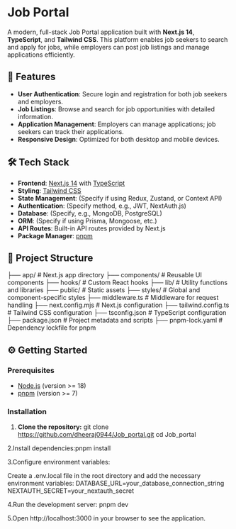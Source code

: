 # Job Portal

A modern, full-stack Job Portal application built with **Next.js 14**, **TypeScript**, and **Tailwind CSS**. This platform enables job seekers to search and apply for jobs, while employers can post job listings and manage applications efficiently.

## 🚀 Features

- **User Authentication**: Secure login and registration for both job seekers and employers.
- **Job Listings**: Browse and search for job opportunities with detailed information.
- **Application Management**: Employers can manage applications; job seekers can track their applications.
- **Responsive Design**: Optimized for both desktop and mobile devices.

## 🛠️ Tech Stack

- **Frontend**: [Next.js 14](https://nextjs.org/) with [TypeScript](https://www.typescriptlang.org/)
- **Styling**: [Tailwind CSS](https://tailwindcss.com/)
- **State Management**: (Specify if using Redux, Zustand, or Context API)
- **Authentication**: (Specify method, e.g., JWT, NextAuth.js)
- **Database**: (Specify, e.g., MongoDB, PostgreSQL)
- **ORM**: (Specify if using Prisma, Mongoose, etc.)
- **API Routes**: Built-in API routes provided by Next.js
- **Package Manager**: [pnpm](https://pnpm.io/)

## 📁 Project Structure

├── app/ # Next.js app directory
├── components/ # Reusable UI components
├── hooks/ # Custom React hooks
├── lib/ # Utility functions and libraries
├── public/ # Static assets
├── styles/ # Global and component-specific styles
├── middleware.ts # Middleware for request handling
├── next.config.mjs # Next.js configuration
├── tailwind.config.ts # Tailwind CSS configuration
├── tsconfig.json # TypeScript configuration
├── package.json # Project metadata and scripts
├── pnpm-lock.yaml # Dependency lockfile for pnpm


## ⚙️ Getting Started

### Prerequisites

- [Node.js](https://nodejs.org/) (version >= 18)
- [pnpm](https://pnpm.io/) (version >= 7)

### Installation

1. **Clone the repository:**
   git clone https://github.com/dheeraj0944/Job_portal.git
   cd Job_portal
   
2.Install dependencies:pnpm install

3.Configure environment variables:

Create a .env.local file in the root directory and add the necessary environment variables:
DATABASE_URL=your_database_connection_string
NEXTAUTH_SECRET=your_nextauth_secret

4.Run the development server:
pnpm dev

5.Open http://localhost:3000 in your browser to see the application.

